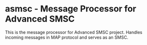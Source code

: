 # asmsc - Message Processor for Advanced SMSC

This is the message processor for Advanced SMSC project. Handles incoming messages in
MAP protocol and serves as an SMSC.